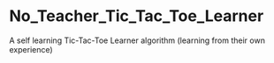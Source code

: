 # No_Teacher_Tic_Tac_Toe_Learner
A self learning Tic-Tac-Toe Learner algorithm (learning from their own experience)

